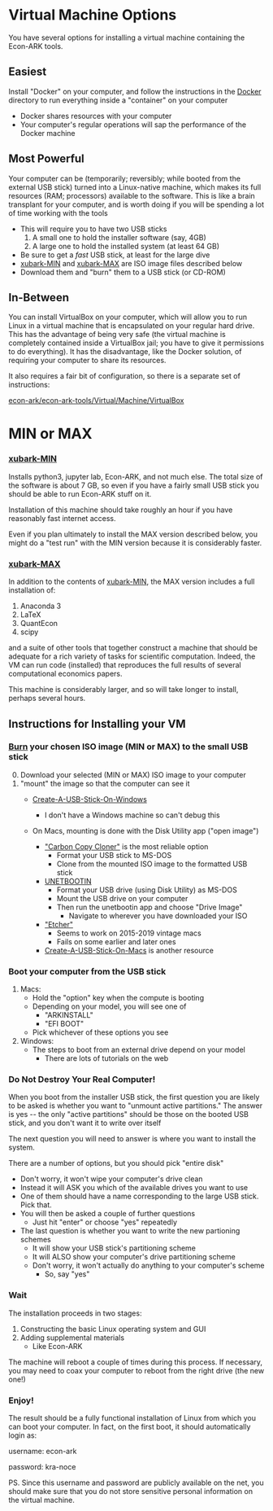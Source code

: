 # Virtual Machine Options

You have several options for installing a virtual machine containing the Econ-ARK tools.

## Easiest

Install "Docker" on your computer, and follow the instructions in the [Docker]() directory to run everything inside a "container" on your computer

* Docker shares resources with your computer
* Your computer's regular operations will sap the performance of the Docker machine
	
## Most Powerful 

Your computer can be (temporarily; reversibly; while booted from the
external USB stick) turned into a Linux-native machine, which makes
its full resources (RAM; processors) available to the software. This
is like a brain transplant for your computer, and is worth doing if
you will be spending a lot of time working with the tools

* This will require you to have two USB sticks
   1. A small one to hold the installer software (say, 4GB)
   1. A large one to hold the installed system (at least 64 GB)
* Be sure to get a _fast_ USB stick, at least for the large dive
* [xubark-MIN](#MIN-or-MAX) and [xubark-MAX](#MIN-or-MAX) are ISO image files described below
* Download them and "burn" them to a USB stick (or CD-ROM)

## In-Between

You can install VirtualBox on your computer, which will allow you to
run Linux in a virtual machine that is encapsulated on your regular
hard drive.  This has the advantage of being very safe (the virtual
machine is completely contained inside a VirtualBox jail; you have to
give it permissions to do everything). It has the disadvantage, like
the Docker solution, of requiring your computer to share its
resources.

It also requires a fair bit of configuration, so there is a separate set 
of instructions:

[econ-ark/econ-ark-tools/Virtual/Machine/VirtualBox](https://github.com/econ-ark/econ-ark-tools/tree/master/Virtual/Machine/VirtualBox)


# MIN or MAX

### [xubark-MIN](https://drive.google.com/drive/folders/1yGk_LFM6y3M_Y_8BbYdwoMQ14wGFQPZB?usp=sharing)

Installs python3, jupyter lab, Econ-ARK, and not much else. The total size
of the software is about 7 GB, so even if you have a fairly small USB
stick you should be able to run Econ-ARK stuff on it.

Installation of this machine should take roughly an hour if you have reasonably
fast internet access.

Even if you plan ultimately to install the MAX version described below, you might
do a "test run" with the MIN version because it is considerably faster.

### [xubark-MAX](https://drive.google.com/drive/folders/1OarYGCwW4Avc1UMpPHsIMWr4jh0tKUn6?usp=sharing)

In addition to the contents of [xubark-MIN](#xubark-MIN), the MAX version includes a full installation of:

1. Anaconda 3
1. LaTeX
1. QuantEcon
1. scipy

and a suite of other tools that together construct a machine that
should be adequate for a rich variety of tasks for scientific
computation. Indeed, the VM can run code (installed) that reproduces
the full results of several computational economics papers.

This machine is considerably larger, and so will take longer to install, perhaps
several hours.

## Instructions for Installing your VM

### [Burn](#burn) your chosen ISO image (MIN or MAX) to the small USB stick

0. Download your selected (MIN or MAX) ISO image to your computer
0. "mount" the image so that the computer can see it
   * [Create-A-USB-Stick-On-Windows](https://ubuntu.com/tutorials/create-a-USB-stick-On-Windows)
      * I don't have a Windows machine so can't debug this

   * On Macs, mounting is done with the Disk Utility app ("open image")
      * ["Carbon Copy Cloner"](https://bombich.com/ccc5/how-does-free-30-day-trial-work) is the most reliable option 
	     * Format your USB stick to MS-DOS
		 * Clone from the mounted ISO image to the formatted USB stick
      * [UNETBOOTIN](https://unetbootin.github.io)
	     * Format your USB drive (using Disk Utility) as MS-DOS
		 * Mount the USB drive on your computer
	     * Then run the unetbootin app and choose "Drive Image"
	        * Navigate to wherever you have downloaded your ISO
      * ["Etcher"](https://balena.io/etcher/)
	     * Seems to work on 2015-2019 vintage macs
	     * Fails on some earlier and later ones
      * [Create-A-USB-Stick-On-Macs](https://ubuntu.com/tutorials/create-a-usb-stick-on-macs) is another resource

### Boot your computer from the USB stick

1. Macs:
   * Hold the "option" key when the compute is booting
   * Depending on your model, you will see one of
      * "ARKINSTALL"
	  * "EFI BOOT"
   * Pick whichever of these options you see
1. Windows:
   * The steps to boot from an external drive depend on your model
       * There are lots of tutorials on the web
	  
### Do Not Destroy Your Real Computer!

When you boot from the installer USB stick, the first question you are likely to be asked is whether you want to "unmount active partitions." The answer is yes -- the only "active partitions" should be those on the booted USB stick, and you don't want it to write over itself

The next question you will need to answer is where you want to install the system.

There are a number of options, but you should pick "entire disk"

* Don't worry, it won't wipe your computer's drive clean
* Instead it will ASK you which of the available drives you want to use
* One of them should have a name corresponding to the large USB stick. Pick that.
* You will then be asked a couple of further questions
   * Just hit "enter" or choose "yes" repeatedly
* The last question is whether you want to write the new partioning schemes 
  * It will show your USB stick's partitioning scheme
  * It will ALSO show your computer's drive partitioning scheme 
  * Don't worry, it won't actually do anything to your computer's scheme
      * So, say "yes"
		  
### Wait

The installation proceeds in two stages:

1. Constructing the basic Linux operating system and GUI
1. Adding supplemental materials
   * Like Econ-ARK
   
The machine will reboot a couple of times during this process. If necessary, you may need to coax your computer to reboot from the right drive (the new one!)

### Enjoy!

The result should be a fully functional installation of Linux from which you can boot your computer. In fact, on the first boot, it should automatically login as:

username: econ-ark

password: kra-noce

PS. Since this username and password are publicly available on the net, you should make sure that you do not store sensitive personal information on the virtual machine.

